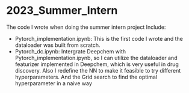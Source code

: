 # 2023_Summer_Intern
The code I wrote when doing the summer intern project
Include:
* Pytorch_implementation.ipynb: This is the first code I wrote and the dataloader was built from scratch.
* Pytorch_dc.ipynb: Intergrate Deepchem with Pytorch_implementation.ipynb, so I can utilize the dataloader and featurizer implemented in Deepchem, which is very useful in drug discovery. Also I redefine the NN to make it feasible to try different hyperparameters. And the Grid search to find the optimal hyperparameter in a naive way
